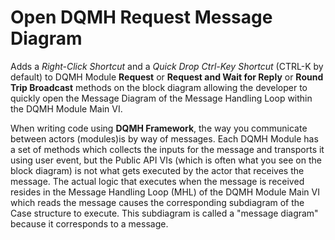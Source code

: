 # Open DQMH Request Message Diagram

Adds a *Right-Click Shortcut* and a *Quick Drop Ctrl-Key Shortcut* (CTRL-K by default) to DQMH Module **Request** or **Request and Wait for Reply** or **Round Trip Broadcast** methods on the block diagram allowing the developer to quickly open the Message Diagram of the Message Handling Loop within the DQMH Module Main VI.

When writing code using **DQMH Framework**, the way you communicate between actors (modules)is by way of messages. Each DQMH Module has a set of methods which collects the inputs for the message and transports it using user event, but the Public API VIs (which is often what you see on the block diagram) is not what gets executed by the actor that receives the message. The actual logic that executes when the message is received resides in the Message Handling Loop (MHL) of the DQMH Module Main VI which reads the message causes the corresponding subdiagram of the Case structure to execute. This subdiagram is called a "message diagram" because it corresponds to a message.
